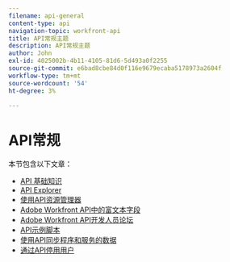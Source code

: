 ```yaml
---
filename: api-general
content-type: api
navigation-topic: workfront-api
title: API常规主题
description: API常规主题
author: John
exl-id: 4025002b-4b11-4105-81d6-5d493a0f2255
source-git-commit: e6bad8cbe84d0f116e9679ecaba5178973a2604f
workflow-type: tm+mt
source-wordcount: '54'
ht-degree: 3%

---
```



# API常规

本节包含以下文章：

* [API 基础知识](../../wf-api/general/api-basics.md)
* [API Explorer](../../wf-api/general/api-explorer.md)
* [使用API资源管理器](../../wf-api/general/using-api-explorer.md)
* [Adobe Workfront API中的富文本字段](../../wf-api/general/rich-text-field-api.md)
* [Adobe Workfront API开发人员论坛](../../wf-api/general/api-developer-forum.md)
* [API示例脚本](../../wf-api/general/api-example-scripts.md)
* [使用API同步程序和服务的数据](../../wf-api/general/api-sync-data.md)
* [通过API停用用户](../../wf-api/general/deactivate-user-api.md)
<!--
* [Projects API](../../wf-api/general/projects-api.md)
-->
